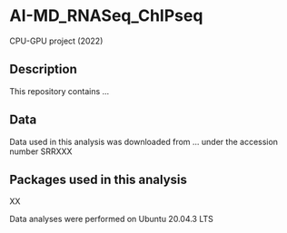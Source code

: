 # AI-MD_RNASeq_ChIPseq
CPU-GPU project (2022)

## Description
This repository contains ...

## Data
Data used in this analysis was downloaded from ... under the accession number SRRXXX

## Packages used in this analysis

XX


Data analyses were performed on Ubuntu 20.04.3 LTS
